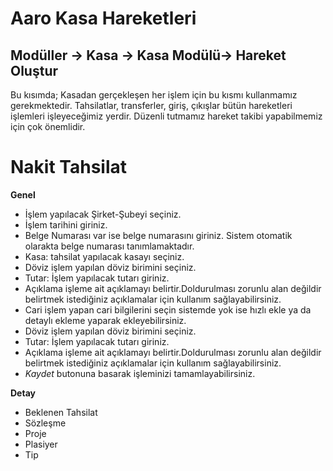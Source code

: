 
# Aaro Kasa Hareketleri

## Modüller -> Kasa -> Kasa Modülü-> Hareket Oluştur

Bu kısımda; Kasadan gerçekleşen her işlem için bu kısmı kullanmamız gerekmektedir. 
Tahsilatlar, transferler, giriş, çıkışlar bütün hareketleri işlemleri işleyeceğimiz yerdir. 
Düzenli tutmamız hareket takibi yapabilmemiz için çok önemlidir.

# Nakit Tahsilat

**Genel**
- İşlem yapılacak Şirket-Şubeyi seçiniz.
- İşlem tarihini giriniz.
- Belge Numarası var ise belge numarasını giriniz. Sistem otomatik olarakta belge numarası tanımlamaktadır.
- Kasa: tahsilat yapılacak kasayı seçiniz.
- Döviz işlem yapılan döviz birimini seçiniz.
- Tutar: İşlem yapılacak tutarı giriniz.
- Açıklama işleme ait açıklamayı belirtir.Doldurulması zorunlu alan değildir belirtmek istediğiniz açıklamalar için kullanım sağlayabilirsiniz.
- Cari işlem yapan cari bilgilerini seçin sistemde yok ise hızlı ekle ya da detaylı ekleme yaparak ekleyebilirsiniz.
- Döviz işlem yapılan döviz birimini seçiniz.
- Tutar: İşlem yapılacak tutarı giriniz.
- Açıklama işleme ait açıklamayı belirtir.Doldurulması zorunlu alan değildir belirtmek istediğiniz açıklamalar için kullanım sağlayabilirsiniz.
- *Kaydet* butonuna basarak işleminizi tamamlayabilirsiniz.

**Detay**
- Beklenen Tahsilat
- Sözleşme
- Proje
- Plasiyer
- Tip